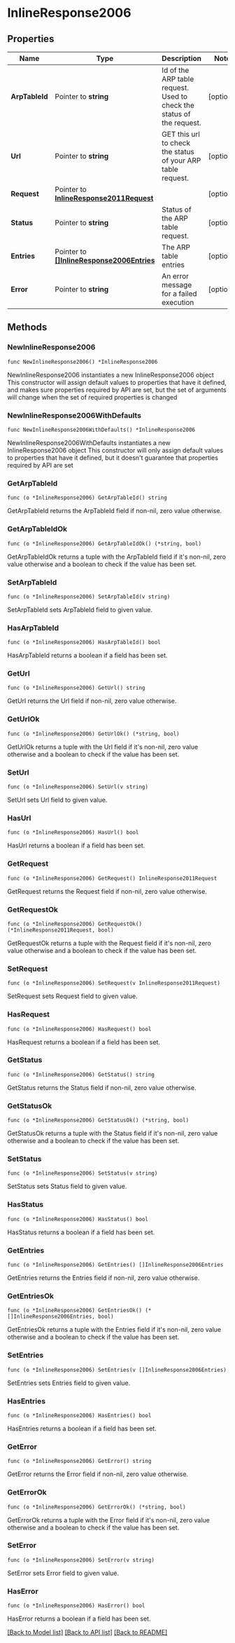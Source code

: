 # InlineResponse2006

## Properties

Name | Type | Description | Notes
------------ | ------------- | ------------- | -------------
**ArpTableId** | Pointer to **string** | Id of the ARP table request. Used to check the status of the request. | [optional] 
**Url** | Pointer to **string** | GET this url to check the status of your ARP table request. | [optional] 
**Request** | Pointer to [**InlineResponse2011Request**](InlineResponse2011Request.md) |  | [optional] 
**Status** | Pointer to **string** | Status of the ARP table request. | [optional] 
**Entries** | Pointer to [**[]InlineResponse2006Entries**](InlineResponse2006Entries.md) | The ARP table entries | [optional] 
**Error** | Pointer to **string** | An error message for a failed execution | [optional] 

## Methods

### NewInlineResponse2006

`func NewInlineResponse2006() *InlineResponse2006`

NewInlineResponse2006 instantiates a new InlineResponse2006 object
This constructor will assign default values to properties that have it defined,
and makes sure properties required by API are set, but the set of arguments
will change when the set of required properties is changed

### NewInlineResponse2006WithDefaults

`func NewInlineResponse2006WithDefaults() *InlineResponse2006`

NewInlineResponse2006WithDefaults instantiates a new InlineResponse2006 object
This constructor will only assign default values to properties that have it defined,
but it doesn't guarantee that properties required by API are set

### GetArpTableId

`func (o *InlineResponse2006) GetArpTableId() string`

GetArpTableId returns the ArpTableId field if non-nil, zero value otherwise.

### GetArpTableIdOk

`func (o *InlineResponse2006) GetArpTableIdOk() (*string, bool)`

GetArpTableIdOk returns a tuple with the ArpTableId field if it's non-nil, zero value otherwise
and a boolean to check if the value has been set.

### SetArpTableId

`func (o *InlineResponse2006) SetArpTableId(v string)`

SetArpTableId sets ArpTableId field to given value.

### HasArpTableId

`func (o *InlineResponse2006) HasArpTableId() bool`

HasArpTableId returns a boolean if a field has been set.

### GetUrl

`func (o *InlineResponse2006) GetUrl() string`

GetUrl returns the Url field if non-nil, zero value otherwise.

### GetUrlOk

`func (o *InlineResponse2006) GetUrlOk() (*string, bool)`

GetUrlOk returns a tuple with the Url field if it's non-nil, zero value otherwise
and a boolean to check if the value has been set.

### SetUrl

`func (o *InlineResponse2006) SetUrl(v string)`

SetUrl sets Url field to given value.

### HasUrl

`func (o *InlineResponse2006) HasUrl() bool`

HasUrl returns a boolean if a field has been set.

### GetRequest

`func (o *InlineResponse2006) GetRequest() InlineResponse2011Request`

GetRequest returns the Request field if non-nil, zero value otherwise.

### GetRequestOk

`func (o *InlineResponse2006) GetRequestOk() (*InlineResponse2011Request, bool)`

GetRequestOk returns a tuple with the Request field if it's non-nil, zero value otherwise
and a boolean to check if the value has been set.

### SetRequest

`func (o *InlineResponse2006) SetRequest(v InlineResponse2011Request)`

SetRequest sets Request field to given value.

### HasRequest

`func (o *InlineResponse2006) HasRequest() bool`

HasRequest returns a boolean if a field has been set.

### GetStatus

`func (o *InlineResponse2006) GetStatus() string`

GetStatus returns the Status field if non-nil, zero value otherwise.

### GetStatusOk

`func (o *InlineResponse2006) GetStatusOk() (*string, bool)`

GetStatusOk returns a tuple with the Status field if it's non-nil, zero value otherwise
and a boolean to check if the value has been set.

### SetStatus

`func (o *InlineResponse2006) SetStatus(v string)`

SetStatus sets Status field to given value.

### HasStatus

`func (o *InlineResponse2006) HasStatus() bool`

HasStatus returns a boolean if a field has been set.

### GetEntries

`func (o *InlineResponse2006) GetEntries() []InlineResponse2006Entries`

GetEntries returns the Entries field if non-nil, zero value otherwise.

### GetEntriesOk

`func (o *InlineResponse2006) GetEntriesOk() (*[]InlineResponse2006Entries, bool)`

GetEntriesOk returns a tuple with the Entries field if it's non-nil, zero value otherwise
and a boolean to check if the value has been set.

### SetEntries

`func (o *InlineResponse2006) SetEntries(v []InlineResponse2006Entries)`

SetEntries sets Entries field to given value.

### HasEntries

`func (o *InlineResponse2006) HasEntries() bool`

HasEntries returns a boolean if a field has been set.

### GetError

`func (o *InlineResponse2006) GetError() string`

GetError returns the Error field if non-nil, zero value otherwise.

### GetErrorOk

`func (o *InlineResponse2006) GetErrorOk() (*string, bool)`

GetErrorOk returns a tuple with the Error field if it's non-nil, zero value otherwise
and a boolean to check if the value has been set.

### SetError

`func (o *InlineResponse2006) SetError(v string)`

SetError sets Error field to given value.

### HasError

`func (o *InlineResponse2006) HasError() bool`

HasError returns a boolean if a field has been set.


[[Back to Model list]](../README.md#documentation-for-models) [[Back to API list]](../README.md#documentation-for-api-endpoints) [[Back to README]](../README.md)


